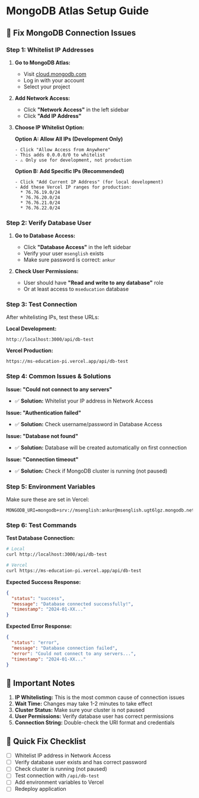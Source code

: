 # MongoDB Atlas Setup Guide

## 🔧 Fix MongoDB Connection Issues

### **Step 1: Whitelist IP Addresses**

1. **Go to MongoDB Atlas:**
   - Visit [cloud.mongodb.com](https://cloud.mongodb.com)
   - Log in with your account
   - Select your project

2. **Add Network Access:**
   - Click **"Network Access"** in the left sidebar
   - Click **"Add IP Address"**

3. **Choose IP Whitelist Option:**

   **Option A: Allow All IPs (Development Only)**
   ```
   - Click "Allow Access from Anywhere"
   - This adds 0.0.0.0/0 to whitelist
   - ⚠️ Only use for development, not production
   ```

   **Option B: Add Specific IPs (Recommended)**
   ```
   - Click "Add Current IP Address" (for local development)
   - Add these Vercel IP ranges for production:
     * 76.76.19.0/24
     * 76.76.20.0/24
     * 76.76.21.0/24
     * 76.76.22.0/24
   ```

### **Step 2: Verify Database User**

1. **Go to Database Access:**
   - Click **"Database Access"** in the left sidebar
   - Verify your user `msenglish` exists
   - Make sure password is correct: `ankur`

2. **Check User Permissions:**
   - User should have **"Read and write to any database"** role
   - Or at least access to `mseducation` database

### **Step 3: Test Connection**

After whitelisting IPs, test these URLs:

**Local Development:**
```
http://localhost:3000/api/db-test
```

**Vercel Production:**
```
https://ms-education-pi.vercel.app/api/db-test
```

### **Step 4: Common Issues & Solutions**

**Issue: "Could not connect to any servers"**
- ✅ **Solution:** Whitelist your IP address in Network Access

**Issue: "Authentication failed"**
- ✅ **Solution:** Check username/password in Database Access

**Issue: "Database not found"**
- ✅ **Solution:** Database will be created automatically on first connection

**Issue: "Connection timeout"**
- ✅ **Solution:** Check if MongoDB cluster is running (not paused)

### **Step 5: Environment Variables**

Make sure these are set in Vercel:

```
MONGODB_URI=mongodb+srv://msenglish:ankur@msenglish.ugt6lgz.mongodb.net/mseducation
```

### **Step 6: Test Commands**

**Test Database Connection:**
```bash
# Local
curl http://localhost:3000/api/db-test

# Vercel
curl https://ms-education-pi.vercel.app/api/db-test
```

**Expected Success Response:**
```json
{
  "status": "success",
  "message": "Database connected successfully!",
  "timestamp": "2024-01-XX..."
}
```

**Expected Error Response:**
```json
{
  "status": "error",
  "message": "Database connection failed",
  "error": "Could not connect to any servers...",
  "timestamp": "2024-01-XX..."
}
```

## 🚨 **Important Notes**

1. **IP Whitelisting:** This is the most common cause of connection issues
2. **Wait Time:** Changes may take 1-2 minutes to take effect
3. **Cluster Status:** Make sure your cluster is not paused
4. **User Permissions:** Verify database user has correct permissions
5. **Connection String:** Double-check the URI format and credentials

## 🎯 **Quick Fix Checklist**

- [ ] Whitelist IP address in Network Access
- [ ] Verify database user exists and has correct password
- [ ] Check cluster is running (not paused)
- [ ] Test connection with `/api/db-test`
- [ ] Add environment variables to Vercel
- [ ] Redeploy application

